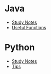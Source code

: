 # Java
- [Study Notes](https://github.com/hobin-han/LeetCode/blob/main/_Java/Basic.md)
- [Useful Functions](https://github.com/hobin-han/LeetCode/blob/main/_Java/UsefulFunctions.md)

# Python
- [Study Notes](https://github.com/hobin-han/LeetCode/blob/main/_Python/Basic.md)
- [Tips](https://github.com/hobin-han/LeetCode/blob/main/_Python/Tips.py)
